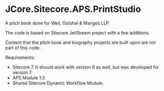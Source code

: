 JCore.Sitecore.APS.PrintStudio
==============================

A pitch book done for Weil, Gotshal &amp; Manges LLP.

The code is based on Sitecore JetStream project with a few additions.

Content that the pitch book and biography projects are built upon are not part of this code.

Requirements:

- Sitecore 7. It should work with version 6 as well, but was developed for version 7.
- APS Module 1.3
- Shared Sitecore Dynamic Workflow Module.
